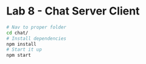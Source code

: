 # Lab 8 - Chat Server Client

```bash
# Nav to proper folder
cd chat/
# Install dependencies
npm install
# Start it up
npm start
```
